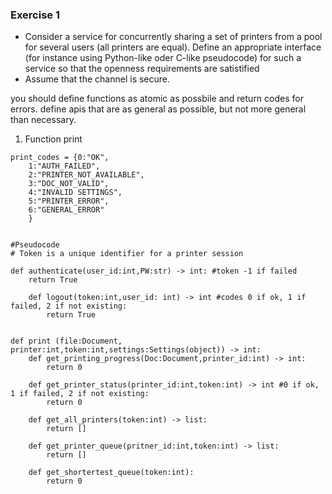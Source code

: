 ### Exercise 1
* Consider a service for concurrently sharing a set of printers from a pool for several users (all printers are equal). Define an appropriate interface (for instance using Python-like oder C-like pseudocode) for such a service so that the openness requirements are satistified
* Assume that the channel is secure.


you should define functions as atomic as possbile and return codes for errors.
define apis that are as general as possible, but not more general than necessary.

1. Function print
```
print_codes = {0:"OK",
    1:"AUTH_FAILED",
    2:"PRINTER_NOT_AVAILABLE",
    3:"DOC_NOT_VALID",
    4:"INVALID SETTINGS",
    5:"PRINTER_ERROR",
    6:"GENERAL_ERROR"
    }
```

```

#Pseudocode
# Token is a unique identifier for a printer session

def authenticate(user_id:int,PW:str) -> int: #token -1 if failed 
    return True

    def logout(token:int,user_id: int) -> int #codes 0 if ok, 1 if failed, 2 if not existing:
        return True


def print (file:Document, printer:int,token:int,settings:Settings(object)) -> int:
    def get_printing_progress(Doc:Document,printer_id:int) -> int:
        return 0

    def get_printer_status(printer_id:int,token:int) -> int #0 if ok, 1 if failed, 2 if not existing:
        return 0
    
    def get_all_printers(token:int) -> list:
        return []

    def get_printer_queue(pritner_id:int,token:int) -> list:
        return []

    def get_shortertest_queue(token:int):
        return 0

```
